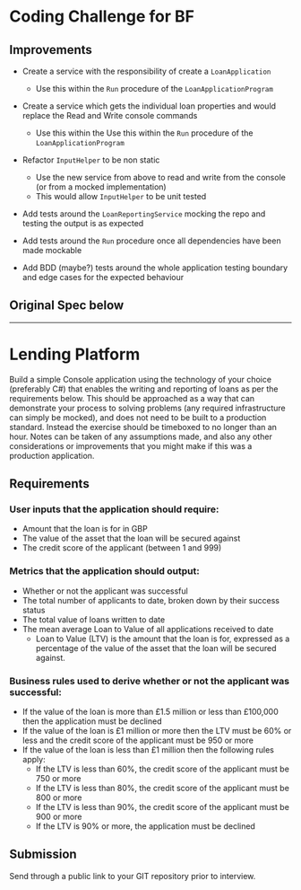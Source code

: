 # Coding Challenge for BF

## Improvements

- Create a service with the responsibility of create a `LoanApplication`
  - Use this within the `Run` procedure of the `LoanApplicationProgram` 
- Create a service which gets the individual loan properties and would replace the Read and Write console commands
  - Use this within the Use this within the `Run` procedure of the `LoanApplicationProgram` 
- Refactor `InputHelper` to be non static
  - Use the new service from above to read and write from the console (or from a mocked implementation)
  - This would allow `InputHelper` to be unit tested

- Add tests around the `LoanReportingService` mocking the repo and testing the output is as expected
- Add tests around the `Run` procedure once all dependencies have been made mockable
- Add BDD (maybe?) tests around the whole application testing boundary and edge cases for the expected behaviour



## Original Spec below

<hr>

# Lending Platform

Build a simple Console application using the technology of your choice (preferably C#) that enables the writing and reporting of loans as per the requirements below. This should be approached as a way that can demonstrate your process to solving problems (any required infrastructure can simply be mocked), and does not need to be built to a production standard. Instead the exercise should be timeboxed to no longer than an hour. Notes can be taken of any assumptions made, and also any other considerations or improvements that you might make if this was a production application.

## Requirements
### User inputs that the application should require:
* Amount that the loan is for in GBP
* The value of the asset that the loan will be secured against
* The credit score of the applicant (between 1 and 999)

### Metrics that the application should output:
* Whether or not the applicant was successful
* The total number of applicants to date, broken down by their success status
* The total value of loans written to date
* The mean average Loan to Value of all applications received to date
    * Loan to Value (LTV) is the amount that the loan is for, expressed as a percentage of the value of the asset that the loan will be secured against.

### Business rules used to derive whether or not the applicant was successful:
* If the value of the loan is more than £1.5 million or less than £100,000 then the application must be declined
* If the value of the loan is £1 million or more then the LTV must be 60% or less and the credit score of the applicant must be 950 or more
* If the value of the loan is less than £1 million then the following rules apply:
    * If the LTV is less than 60%, the credit score of the applicant must be 750 or more
    * If the LTV is less than 80%, the credit score of the applicant must be 800 or more
    * If the LTV is less than 90%, the credit score of the applicant must be 900 or more
    * If the LTV is 90% or more, the application must be declined

## Submission
Send through a public link to your GIT repository prior to interview.

